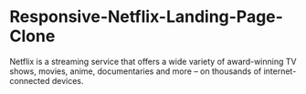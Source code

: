# Responsive-Netflix-Landing-Page-Clone
Netflix is a streaming service that offers a wide variety of award-winning TV shows, movies, anime, documentaries and more – on thousands of internet-connected devices.
